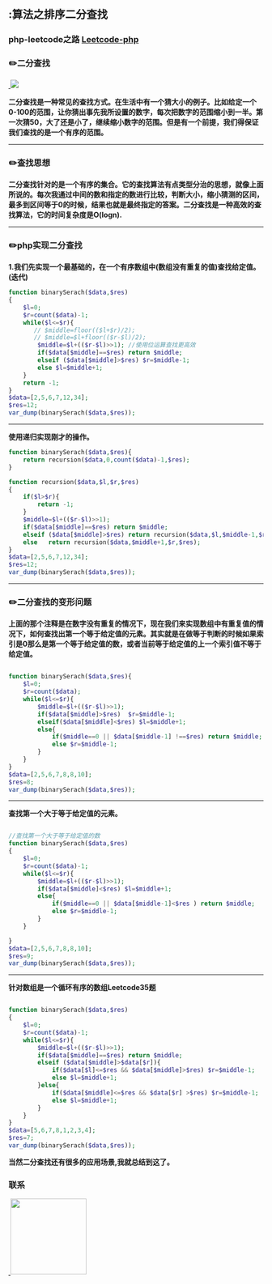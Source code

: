 ## :算法之排序二分查找
### php-leetcode之路 [Leetcode-php](https://github.com/wuqinqiang/leetcode-php)

### :pencil2:二分查找

<a href="https://github.com/wuqinqiang/">
​    <img src="https://raw.githubusercontent.com/wuqinqiang/leetcode-php/master/images/%E4%BA%8C%E5%88%86%E6%9F%A5%E6%89%BE.png">
</a> 


**二分查找是一种常见的查找方式。在生活中有一个猜大小的例子。比如给定一个0-100的范围，让你猜出事先我所设置的数字，每次把数字的范围缩小到一半。第一次猜50，大了还是小了，继续缩小数字的范围。但是有一个前提，我们得保证我们查找的是一个有序的范围。**

****

### :pencil2:查找思想

**二分查找针对的是一个有序的集合。它的查找算法有点类型分治的思想，就像上面所说的。每次我通过中间的数和指定的数进行比较，判断大小，缩小猜测的区间，最多到区间等于0的时候，结果也就是最终指定的答案。二分查找是一种高效的查找算法，它的时间复杂度是O(logn).**

****

### :pencil2:php实现二分查找

**1.我们先实现一个最基础的，在一个有序数组中(数组没有重复的值)查找给定值。(迭代)**

```php
function binarySerach($data,$res)
{
    $l=0;
    $r=count($data)-1;
    while($l<=$r){
       // $middle=floor(($l+$r)/2);
       // $middle=$l+floor(($r-$l)/2);
        $middle=$l+(($r-$l)>>1); //使用位运算查找更高效
        if($data[$middle]==$res) return $middle;
        elseif ($data[$middle]>$res) $r=$middle-1;
        else $l=$middle+1;
    }
    return -1;
}
$data=[2,5,6,7,12,34];
$res=12;
var_dump(binarySerach($data,$res));
```
****

**使用递归实现刚才的操作。**

```php
function binarySerach($data,$res){
    return recursion($data,0,count($data)-1,$res);
}

function recursion($data,$l,$r,$res)
{
    if($l>$r){
        return -1;
    }
    $middle=$l+(($r-$l)>>1);
    if($data[$middle]==$res) return $middle;
    elseif ($data[$middle]>$res) return recursion($data,$l,$middle-1,$res);
    else   return recursion($data,$middle+1,$r,$res);
}
$data=[2,5,6,7,12,34];
$res=12;
var_dump(binarySerach($data,$res));
```
****


### :pencil2:二分查找的变形问题

**上面的那个注释是在数字没有重复的情况下，现在我们来实现数组中有重复值的情况下，如何查找出第一个等于给定值的元素。其实就是在做等于判断的时候如果索引是0那么是第一个等于给定值的数，或者当前等于给定值的上一个索引值不等于给定值。**

```php

function binarySerach($data,$res){
    $l=0;
    $r=count($data);
    while($l<=$r){
        $middle=$l+(($r-$l)>>1);
        if($data[$middle]>$res)  $r=$middle-1;
        elseif($data[$middle]<$res) $l=$middle+1;
        else{
            if($middle==0 || $data[$middle-1] !==$res) return $middle;
            else $r=$middle-1;
        }
    }
}
$data=[2,5,6,7,8,8,10];
$res=8;
var_dump(binarySerach($data,$res));
```
****
**查找第一个大于等于给定值的元素。**
```php

//查找第一个大于等于给定值的数
function binarySerach($data,$res)
{
    $l=0;
    $r=count($data)-1;
    while($l<=$r){
        $middle=$l+(($r-$l)>>1);
        if($data[$middle]<$res) $l=$middle+1;
        else{
            if($middle==0 || $data[$middle-1]<$res ) return $middle;
            else $r=$middle-1;
        }
    }

}
$data=[2,5,6,7,8,8,10];
$res=9;
var_dump(binarySerach($data,$res));
```
****

**针对数组是一个循环有序的数组Leetcode35题**
```php

function binarySerach($data,$res)
{
    $l=0;
    $r=count($data)-1;
    while($l<=$r){
        $middle=$l+(($r-$l)>>1);
        if($data[$middle]==$res) return $middle;
        elseif ($data[$middle]>$data[$r]){
            if($data[$l]<=$res && $data[$middle]>$res) $r=$middle-1;
            else $l=$middle+1;
        }else{
            if($data[$middle]<=$res && $data[$r] >$res) $r=$middle-1;
            else $l=$middle+1;
        }
    }
}
$data=[5,6,7,8,1,2,3,4];
$res=7;
var_dump(binarySerach($data,$res));
```

**当然二分查找还有很多的应用场景,我就总结到这了。**




### 联系

<a href="https://github.com/wuqinqiang/">
​    <img src="https://github.com/wuqinqiang/Lettcode-php/blob/master/qrcode_for_gh_c194f9d4cdb1_430.jpg" width="150px" height="150px">
</a> 
   
    
    
    

